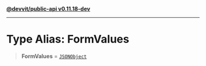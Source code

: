 [**@devvit/public-api v0.11.18-dev**](../README.md)

---

# Type Alias: FormValues

> **FormValues** = [`JSONObject`](JSONObject.md)
